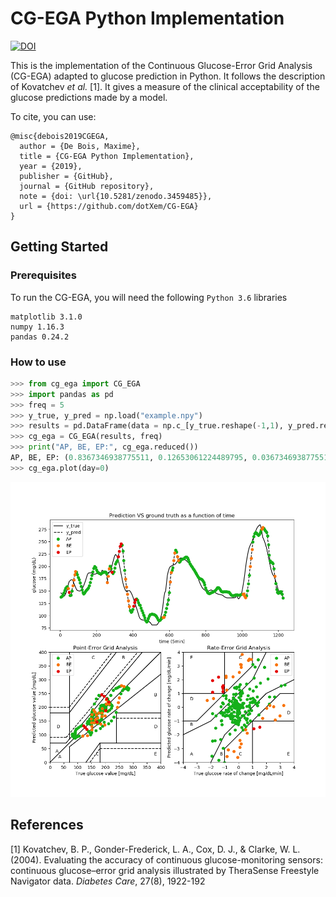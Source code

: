 # CG-EGA Python Implementation

[![DOI](https://zenodo.org/badge/194119067.svg)](https://zenodo.org/badge/latestdoi/194119067)

This is the implementation of the Continuous Glucose-Error Grid Analysis (CG-EGA) adapted to glucose prediction in Python. It follows the description of Kovatchev *et al.* [1]. It gives a measure of the clinical acceptability of the glucose predictions made by a model.

To cite, you can use: 
```
@misc{debois2019CGEGA,
  author = {De Bois, Maxime},
  title = {CG-EGA Python Implementation},
  year = {2019},
  publisher = {GitHub},
  journal = {GitHub repository},
  note = {doi: \url{10.5281/zenodo.3459485}},
  url = {https://github.com/dotXem/CG-EGA}
}
```

## Getting Started

### Prerequisites

To run the CG-EGA, you will need the following ```Python 3.6``` libraries
```
matplotlib 3.1.0
numpy 1.16.3
pandas 0.24.2
```

### How to use

```python
>>> from cg_ega import CG_EGA
>>> import pandas as pd
>>> freq = 5
>>> y_true, y_pred = np.load("example.npy")
>>> results = pd.DataFrame(data = np.c_[y_true.reshape(-1,1), y_pred.reshape(-1,1)], columns=["y_true","y_pred"])
>>> cg_ega = CG_EGA(results, freq)
>>> print("AP, BE, EP:", cg_ega.reduced())
AP, BE, EP: (0.8367346938775511, 0.12653061224489795, 0.036734693877551024)
>>> cg_ega.plot(day=0)
```

![cg_ega](example.png)

## References

[1] Kovatchev, B. P., Gonder-Frederick, L. A., Cox, D. J., & Clarke, W. L. (2004). Evaluating the accuracy of continuous glucose-monitoring sensors: continuous glucose–error grid analysis illustrated by TheraSense Freestyle Navigator data. *Diabetes Care*, 27(8), 1922-192
